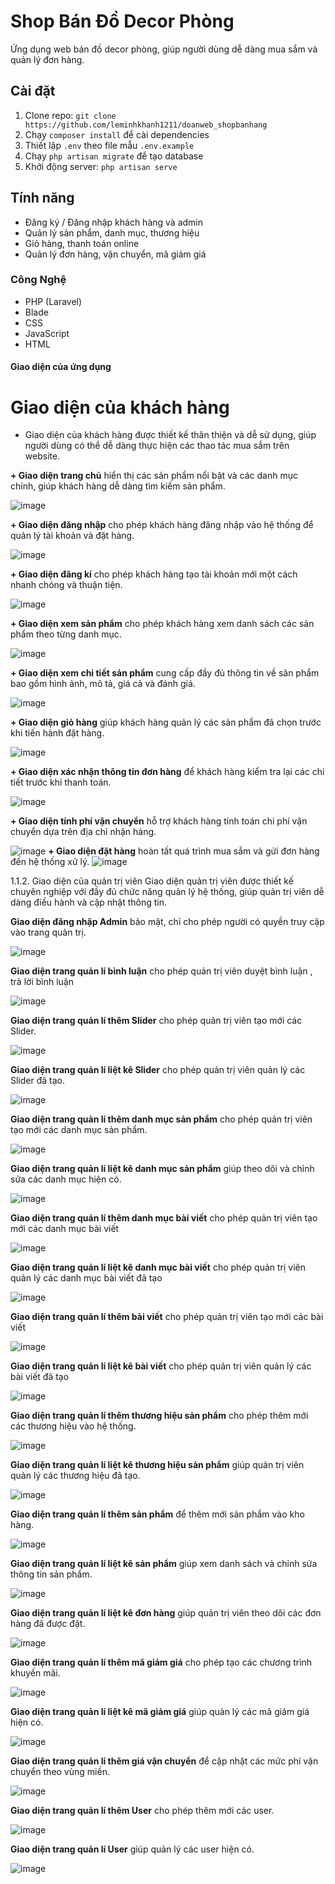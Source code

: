 # Shop Bán Đồ Decor Phòng
Ứng dụng web bán đồ decor phòng, giúp người dùng dễ dàng mua sắm và quản lý đơn hàng.

## Cài đặt
1. Clone repo: `git clone https://github.com/leminhkhanh1211/doanweb_shopbanhang`  
2. Chạy `composer install` để cài dependencies  
3. Thiết lập `.env` theo file mẫu `.env.example`  
4. Chạy `php artisan migrate` để tạo database  
5. Khởi động server: `php artisan serve`

## Tính năng
- Đăng ký / Đăng nhập khách hàng và admin  
- Quản lý sản phẩm, danh mục, thương hiệu  
- Giỏ hàng, thanh toán online  
- Quản lý đơn hàng, vận chuyển, mã giảm giá

### Công Nghệ
- PHP (Laravel)
- Blade
- CSS
- JavaScript
- HTML
  
#### Giao diện của ứng dụng
# Giao diện của khách hàng
+ Giao diện của khách hàng được thiết kế thân thiện và dễ sử dụng, giúp người dùng có thể dễ dàng thực hiện các thao tác mua sắm trên website.
 
**+ Giao diện trang chủ** hiển thị các sản phẩm nổi bật và các danh mục chính, giúp khách hàng dễ dàng tìm kiếm sản phẩm.

![image](https://github.com/user-attachments/assets/a2ed8fb0-3748-41f3-baa8-ef4a70e4a4b5)

**+ Giao diện đăng nhập** cho phép khách hàng đăng nhập vào hệ thống để quản lý tài khoản và đặt hàng.

![image](https://github.com/user-attachments/assets/f8d3cc94-7377-49e1-b2e6-0d53f62aff60)

**+ Giao diện đăng kí** cho phép khách hàng tạo tài khoản mới một cách nhanh chóng và thuận tiện.

![image](https://github.com/user-attachments/assets/00896240-376f-4114-9a80-97c5e70a07dc)

**+ Giao diện xem sản phẩm** cho phép khách hàng xem danh sách các sản phẩm theo từng danh mục.

![image](https://github.com/user-attachments/assets/3bf674d4-a877-40e6-976e-d357f9018455)

**+ Giao diện xem chi tiết sản phẩm** cung cấp đầy đủ thông tin về sản phẩm bao gồm hình ảnh, mô tả, giá cả và đánh giá.

![image](https://github.com/user-attachments/assets/569f795d-345a-4e78-9e1c-e9952ab6c3e4)

**+ Giao diện giỏ hàng** giúp khách hàng quản lý các sản phẩm đã chọn trước khi tiến hành đặt hàng.

![image](https://github.com/user-attachments/assets/bcf3c820-7eb0-450a-b8bf-eca4dec01488)

**+ Giao diện xác nhận thông tin đơn hàng** để khách hàng kiểm tra lại các chi tiết trước khi thanh toán.

![image](https://github.com/user-attachments/assets/90219f93-496f-4929-a4a6-de9914ca7800)

**+ Giao diện tính phí vận chuyển** hỗ trợ khách hàng tính toán chi phí vận chuyển dựa trên địa chỉ nhận hàng.

![image](https://github.com/user-attachments/assets/16860215-06ca-44f0-bcc9-9a3ffab59821)
**+ Giao diện đặt hàng** hoàn tất quá trình mua sắm và gửi đơn hàng đến hệ thống xử lý.
![image](https://github.com/user-attachments/assets/08208480-74c4-41ac-8f3d-c48d0c60e589)


1.1.2. Giao diện của quản trị viên
Giao diện quản trị viên được thiết kế chuyên nghiệp với đầy đủ chức năng quản lý hệ thống, giúp quản trị viên dễ dàng điều hành và cập nhật thông tin.

**Giao diện đăng nhập Admin** bảo mật, chỉ cho phép người có quyền truy cập vào trang quản trị.

![image](https://github.com/user-attachments/assets/1addb0d9-314b-453c-a559-7c843c72495a)

**Giao diện trang quản lí bình luận** cho phép quản trị viên duyệt bình luận , trả lời bình luận 

![image](https://github.com/user-attachments/assets/ee902d2c-177c-458b-aa5d-7e200878c1da)

**Giao diện trang quản lí thêm Slider** cho phép quản trị viên tạo mới các Slider.

![image](https://github.com/user-attachments/assets/c8273b5a-7de3-4ac7-b732-d61644c77cc9)

**Giao diện trang quản lí liệt kê Slider** cho phép quản trị viên quản lý các Slider đã tạo.

![image](https://github.com/user-attachments/assets/660c2ca6-d31b-4bb4-a42b-b8bdd4bfab1f)

**Giao diện trang quản lí thêm danh mục sản phẩm** cho phép quản trị viên tạo mới các danh mục sản phẩm.

![image](https://github.com/user-attachments/assets/8c21025c-23b0-4cb2-8f4d-fcc09d5cf984)

**Giao diện trang quản lí liệt kê danh mục sản phẩm** giúp theo dõi và chỉnh sửa các danh mục hiện có.

![image](https://github.com/user-attachments/assets/e27dfbf8-1ca0-4e89-a4ea-24f1649bf480)

**Giao diện trang quản lí thêm danh mục bài viết** cho phép quản trị viên tạo mới các danh mục bài viết

![image](https://github.com/user-attachments/assets/486e1873-b6de-41d3-bbcd-997226a1ae24)

**Giao diện trang quản lí liệt kê danh mục bài viết** cho phép quản trị viên quản lý các danh mục bài viết đã tạo

![image](https://github.com/user-attachments/assets/04233ce2-f68d-4f54-911c-432ede02a0c1)

**Giao diện trang quản lí thêm bài viết** cho phép quản trị viên tạo mới các bài viết

![image](https://github.com/user-attachments/assets/a2df918f-f8e4-4292-b982-dc5a4f79bd33)

**Giao diện trang quản lí liệt kê bài viết** cho phép quản trị viên quản lý các bài viết đã tạo

![image](https://github.com/user-attachments/assets/6040493f-665c-4759-9de1-ba1a9b85c250)

**Giao diện trang quản lí thêm thương hiệu sản phẩm** cho phép thêm mới các thương hiệu vào hệ thống.

![image](https://github.com/user-attachments/assets/06e7e3d8-4202-4a5d-ac66-eae943d43924)

**Giao diện trang quản lí liệt kê thương hiệu sản phẩm** giúp quản trị viên quản lý các thương hiệu đã tạo.

![image](https://github.com/user-attachments/assets/f79632da-acbd-49c4-bc91-206294b90827)

**Giao diện trang quản lí thêm sản phẩm** để thêm mới sản phẩm vào kho hàng.

![image](https://github.com/user-attachments/assets/6d581530-57e9-4668-b0e2-0d1cefaf7801)

**Giao diện trang quản lí liệt kê sản phẩm** giúp xem danh sách và chỉnh sửa thông tin sản phẩm.

![image](https://github.com/user-attachments/assets/2f567b90-9e96-4d47-b2f1-710fc15c938a)

**Giao diện trang quản lí liệt kê đơn hàng** giúp quản trị viên theo dõi các đơn hàng đã được đặt.

![image](https://github.com/user-attachments/assets/72a6b16e-9a4c-443e-bd65-5a1e727b89fe)

**Giao diện trang quản lí thêm mã giảm giá** cho phép tạo các chương trình khuyến mãi.

![image](https://github.com/user-attachments/assets/2b404cf1-4f3b-45a5-a25a-fbd31f647964)

**Giao diện trang quản lí liệt kê mã giảm giá** giúp quản lý các mã giảm giá hiện có.

![image](https://github.com/user-attachments/assets/56a1af43-86d1-4c91-a552-1c622cbdbdfb)

**Giao diện trang quản lí thêm giá vận chuyển** để cập nhật các mức phí vận chuyển theo vùng miền.

![image](https://github.com/user-attachments/assets/db7eb225-ffb8-4c07-9b92-acaefcc72f35)

**Giao diện trang quản lí thêm User** cho phép thêm mới các user.

![image](https://github.com/user-attachments/assets/3d4e7fdb-6517-47f7-b117-c5972d4faa28)

**Giao diện trang quản lí User** giúp quản lý các user hiện có.

![image](https://github.com/user-attachments/assets/b8ff5121-db45-483f-872d-e5fc440e5a35)



